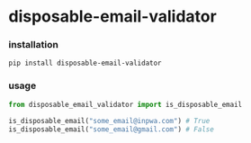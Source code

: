 # disposable-email-validator

### installation

```
pip install disposable-email-validator
```


### usage

```python
from disposable_email_validator import is_disposable_email

is_disposable_email("some_email@inpwa.com") # True
is_disposable_email("some_email@gmail.com") # False
```